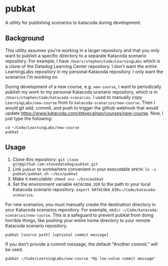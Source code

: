 # pubkat

A utility for publishing scenarios to katacoda during development.

## Background
This utility assumes you're working in a larger repository and that you only want to publish a specific directory to a separate Katacoda scenario repository. For example, I have `/Users/stephen/Code/LearningLabs` which is a clone of the Datadog Learning Center repository. I don't want the entire LearningLabs repository in my personal Katacoda repository. I only want the scenarios I'm working on.

During development of a new course, e.g. `new-course`, I want to periodically publish my work to my personal Katacoda scenario repository, which is in `/Users/stephen/Code/katacoda-scenarios`. I used to manually copy `LearningLabs/new-course` from to `katacoda-scenarios/new-course`. Then I would git add, commit, and push to trigger the github webhook that would update https://www.katacoda.com/stevecalnan/courses/new-course. Now, I just type the following:

```
cd ~/Code/LearningLabs/new-course
pubkat .
```

## Usage
1. Clone this repository: `git clone git@github.com:stevedatadog/pubkat.git`
2. Link `pubkat` to somewhere convenient in your executable `$PATH`: `ln -s pubkat/pubkat.sh ~/bin/pubkat`
3. Make it executable: `chmod u+x ~/bin/pubkat`
3. Set the environment variable `KATACODA_DIR` to the path to your local Katacoda scenario repository: `export KATACODA_DIR=~/Code/katacoda-scenarios`.

For new scenarios, you must manually create the destination directory in your Katacoda scenarios repository. For example, `mkdir ~/Code/katacoda-scenarios/new-course`. This is a safeguard to prevent pubkat from doing horrible things, like pushing your entire home directory to your remote Katacoda scenario repository. 

`pubkat [source path] [optional commit message]` 

If you don't provide a commit message, the default "Another commit." will be used.

`pubkat ~/Code/LearningLabs/new-course "My low-value commit message"`

